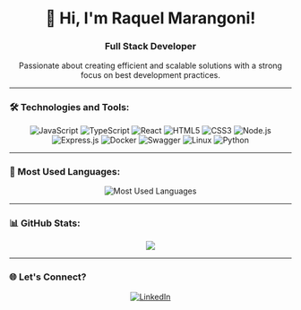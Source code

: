 <div align="center">
  <h1>👋 Hi, I'm Raquel Marangoni!</h1>
  <h3>Full Stack Developer</h3>
  <p>Passionate about creating efficient and scalable solutions with a strong focus on best development practices.</p>
</div>

---

### 🛠️ Technologies and Tools:

<div align="center">
    <img src="https://img.shields.io/badge/JavaScript-F7DF1E?style=for-the-badge&logo=javascript&logoColor=black" alt="JavaScript" />
    <img src="https://img.shields.io/badge/TypeScript-007ACC?style=for-the-badge&logo=typescript&logoColor=white" alt="TypeScript" />
    <img src="https://img.shields.io/badge/React-20232A?style=for-the-badge&logo=react&logoColor=61DAFB" alt="React" />
    <img src="https://img.shields.io/badge/HTML5-E34F26?style=for-the-badge&logo=html5&logoColor=white" alt="HTML5" />
    <img src="https://img.shields.io/badge/CSS3-1572B6?style=for-the-badge&logo=css3&logoColor=white" alt="CSS3" />
    <img src="https://img.shields.io/badge/Node.js-43853D?style=for-the-badge&logo=node.js&logoColor=white" alt="Node.js" />
    <img src="https://img.shields.io/badge/Express.js-404D59?style=for-the-badge" alt="Express.js" />
    <img src="https://img.shields.io/badge/Docker-384d54?style=for-the-badge&logo=docker&logoColor=0db7ed" alt="Docker" />
    <img src="https://img.shields.io/badge/Swagger-85EA2D?style=for-the-badge&logo=swagger&logoColor=black" alt="Swagger" />
    <img src="https://img.shields.io/badge/Linux-FCC624?style=for-the-badge&logo=linux&logoColor=black" alt="Linux" />
    <img src="https://img.shields.io/badge/Python-FCC624?style=for-the-badge&logo=python&logoColor=blue" alt="Python" />

</div>

---

### 🚀 Most Used Languages:

<div align="center">
  <img src="https://github-readme-stats.vercel.app/api/top-langs/?username=raqmarangoni&layout=compact&theme=tokyonight&langs_count=8" alt="Most Used Languages" />
</div>

---

### 📊 GitHub Stats:

<div align="center">
  <picture>
    <source
      srcset="https://github-readme-stats.vercel.app/api?username=raqmarangoni&show_icons=true&theme=tokyonight&rank_icon=github"
      media="(prefers-color-scheme: dark)" />
    <source
      srcset="https://github-readme-stats.vercel.app/api?username=raqmarangoni&show_icons=true"
      media="(prefers-color-scheme: light), (prefers-color-scheme: no-preference)" />
    <img src="https://github-readme-stats.vercel.app/api?username=raqmarangoni&show_icons=true" />
  </picture>
</div>

---

### 🌐 Let's Connect?

<div align="center">
    <a href="https://www.linkedin.com/in/raquel-marangoni/" target="_blank">
        <img src="https://img.shields.io/badge/-LinkedIn-%230077B5?style=for-the-badge&logo=linkedin&logoColor=white" alt="LinkedIn">
    </a> 
</div>
